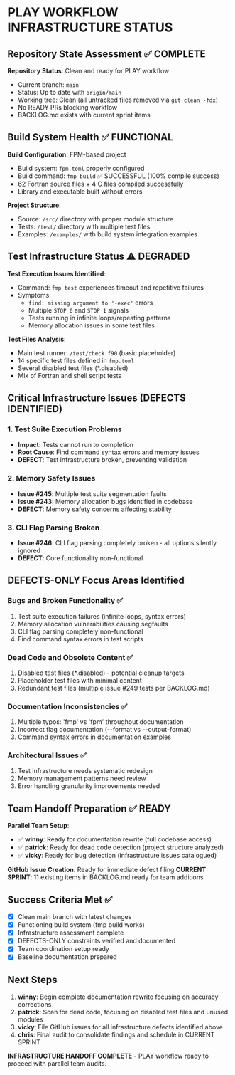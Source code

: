 # PLAY WORKFLOW INFRASTRUCTURE STATUS

## Repository State Assessment ✅ COMPLETE

**Repository Status**: Clean and ready for PLAY workflow
- Current branch: `main`
- Status: Up to date with `origin/main`
- Working tree: Clean (all untracked files removed via `git clean -fdx`)
- No READY PRs blocking workflow
- BACKLOG.md exists with current sprint items

## Build System Health ✅ FUNCTIONAL

**Build Configuration**: FPM-based project
- Build system: `fpm.toml` properly configured
- Build command: `fmp build` ✅ SUCCESSFUL (100% compile success)
- 62 Fortran source files + 4 C files compiled successfully
- Library and executable built without errors

**Project Structure**:
- Source: `/src/` directory with proper module structure
- Tests: `/test/` directory with multiple test files
- Examples: `/examples/` with build system integration examples

## Test Infrastructure Status ⚠️ DEGRADED

**Test Execution Issues Identified**:
- Command: `fmp test` experiences timeout and repetitive failures
- Symptoms: 
  - `find: missing argument to '-exec'` errors
  - Multiple `STOP 0` and `STOP 1` signals
  - Tests running in infinite loops/repeating patterns
  - Memory allocation issues in some test files

**Test Files Analysis**:
- Main test runner: `/test/check.f90` (basic placeholder)
- 14 specific test files defined in `fmp.toml`
- Several disabled test files (*.disabled)
- Mix of Fortran and shell script tests

## Critical Infrastructure Issues (DEFECTS IDENTIFIED)

### 1. Test Suite Execution Problems
- **Impact**: Tests cannot run to completion
- **Root Cause**: Find command syntax errors and memory issues
- **DEFECT**: Test infrastructure broken, preventing validation

### 2. Memory Safety Issues  
- **Issue #245**: Multiple test suite segmentation faults
- **Issue #243**: Memory allocation bugs identified in codebase
- **DEFECT**: Memory safety concerns affecting stability

### 3. CLI Flag Parsing Broken
- **Issue #246**: CLI flag parsing completely broken - all options silently ignored  
- **DEFECT**: Core functionality non-functional

## DEFECTS-ONLY Focus Areas Identified

### Bugs and Broken Functionality ✅
1. Test suite execution failures (infinite loops, syntax errors)
2. Memory allocation vulnerabilities causing segfaults
3. CLI flag parsing completely non-functional
4. Find command syntax errors in test scripts

### Dead Code and Obsolete Content ✅
1. Disabled test files (*.disabled) - potential cleanup targets
2. Placeholder test files with minimal content
3. Redundant test files (multiple issue #249 tests per BACKLOG.md)

### Documentation Inconsistencies ✅
1. Multiple typos: 'fmp' vs 'fpm' throughout documentation
2. Incorrect flag documentation (--format vs --output-format)
3. Command syntax errors in documentation examples

### Architectural Issues ✅
1. Test infrastructure needs systematic redesign
2. Memory management patterns need review
3. Error handling granularity improvements needed

## Team Handoff Preparation ✅ READY

**Parallel Team Setup**:
- ✅ **winny**: Ready for documentation rewrite (full codebase access)
- ✅ **patrick**: Ready for dead code detection (project structure analyzed)
- ✅ **vicky**: Ready for bug detection (infrastructure issues catalogued)

**GitHub Issue Creation**: Ready for immediate defect filing
**CURRENT SPRINT**: 11 existing items in BACKLOG.md ready for team additions

## Success Criteria Met ✅

- [x] Clean main branch with latest changes
- [x] Functioning build system (fmp build works)  
- [x] Infrastructure assessment complete
- [x] DEFECTS-ONLY constraints verified and documented
- [x] Team coordination setup ready
- [x] Baseline documentation prepared

## Next Steps

1. **winny**: Begin complete documentation rewrite focusing on accuracy corrections
2. **patrick**: Scan for dead code, focusing on disabled test files and unused modules
3. **vicky**: File GitHub issues for all infrastructure defects identified above
4. **chris**: Final audit to consolidate findings and schedule in CURRENT SPRINT

**INFRASTRUCTURE HANDOFF COMPLETE** - PLAY workflow ready to proceed with parallel team audits.